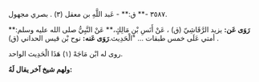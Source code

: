 ٣٥٨٧ -** ق:** - عَبد اللَّهِ بن معقل (٣) . بصري مجهول.

**رَوَى عَن:** يزيد الرَّقَاشِيّ (ق) ، عَنْ أَنَسِ بْنِ مَالِكٍ،** عَنْ النَّبِيُّ صلى الله عليه وسلم:** أمتي عَلَى خمس طبقات ... "الْحَدِيث.**رَوَى عَنه:** نوح بْن قيس الحداني (ق) .

روى له ابْن مَاجَهْ (١) هَذَا الْحَدِيث الواحد.

**ولهم شيخ آخر يقال لَهُ:**